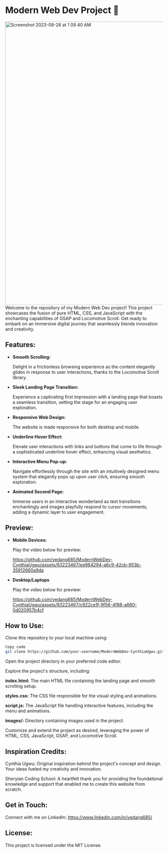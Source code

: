 # Modern Web Dev Project  🚀

<img width="903" alt="Screenshot 2023-08-26 at 1 09 40 AM" src="https://github.com/vedang685/ModernWebDev-CynthiaUgwu/assets/93223467/9529ed17-f1ef-4443-b058-6d7fc2afc5ef">

<br>
Welcome to the repository of my Modern Web Dev project! This project showcases the fusion of pure HTML, CSS, and JavaScript with the enchanting capabilities of GSAP and Locomotive Scroll. Get ready to embark on an immersive digital journey that seamlessly blends innovation and creativity.

## Features:
<ul>
<li><B>Smooth Scrolling:</B></li>

Delight in a frictionless browsing experience as the content elegantly glides in response to user interactions, thanks to the Locomotive Scroll library.

<li><B>Sleek Landing Page Transition:</B></li>

Experience a captivating first impression with a landing page that boasts a seamless transition, setting the stage for an engaging user exploration.

<li><B>Responsive Web Design: </B></li>

The website is made responsive for both desktop and mobile.

<li><B>Underline Hover Effect:</B></li>

Elevate user interactions with links and buttons that come to life through a sophisticated underline hover effect, enhancing visual aesthetics.

<li><B>Interactive Menu Pop-up:</B></li>

Navigate effortlessly through the site with an intuitively designed menu system that elegantly pops up upon user click, ensuring smooth exploration.

<li><B>Animated Second Page:</B></li>

Immerse users in an interactive wonderland as text transitions enchantingly and images playfully respond to cursor movements, adding a dynamic layer to user engagement.
</ul>

## Preview:
<ul>
<li><B> Mobile Devices:</B></li>

Play the video below for preview:

https://github.com/vedang685/ModernWebDev-CynthiaUgwu/assets/93223467/ee964294-a6c9-42cb-953b-35912660a9da

<li><B> Desktop/Laptops </B></li>

Play the video below for preview:

https://github.com/vedang685/ModernWebDev-CynthiaUgwu/assets/93223467/c922ce1f-9f56-4f88-a660-0d020957b4cf
</ul>


## How to Use:


Clone this repository to your local machine using:

```bash
Copy code
git clone https://github.com/your-username/ModernWebDev-CynthiaUgwu.git
```
Open the project directory in your preferred code editor.

Explore the project's structure, including:

<B>index.html:</B> The main HTML file containing the landing page and smooth scrolling setup.


<B>styles.css:</B> The CSS file responsible for the visual styling and animations.


<B>script.js:</B> The JavaScript file handling interactive features, including the menu and animations.


<B>images/:</B> Directory containing images used in the project.


Customize and extend the project as desired, leveraging the power of HTML, CSS, JavaScript, GSAP, and Locomotive Scroll.

## Inspiration Credits:

Cynthia Ugwu: Original inspiration behind the project's concept and design. Your ideas fueled my creativity and innovation.

Sheryian Coding School: A heartfelt thank you for providing the foundational knowledge and support that enabled me to create this website from scratch.

## Get in Touch:
Connect with me on LinkedIn: <a>https://www.linkedin.com/in/vedang685/</a>

## License:
This project is licensed under the MIT License.
